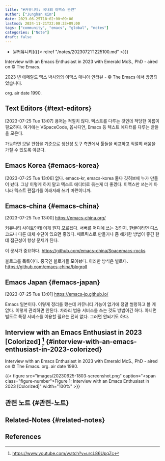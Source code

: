 ```yaml
---
title: "#커뮤니티: 국내외 이맥스 관련"
author: ["Junghan Kim"]
date: 2023-06-25T18:02:00+09:00
lastmod: 2024-11-21T22:00:33+09:00
tags: ["community", "emacs", "global", "notes"]
categories: ["Note"]
draft: false
---
```


-   [#커뮤니티]({{< relref "/notes/20230721T225100.md" >}})

Interview with an Emacs Enthusiast in 2023 with Emerald McS., PhD - aired on © The Emacs.

2023 년 에메랄드 맥스 박사와의 이맥스 매니아 인터뷰 - © The Emacs 에서 방영되었습니다.

org. air date 1990.


## Text Editors {#text-editors}

<span class="timestamp-wrapper"><span class="timestamp">[2023-07-25 Tue 13:07]</span></span> 용어는 적절치 않다. 텍스트를 다루는 것인데 적당한 이름이 필요하다. 여기에는 VSpaceCode, 옵시디언, Emacs 등 텍스트 에디터를 다루는 글들을 모은다.

가능하면 모달 편집을 기준으로 생산성 도구 측면에서 툴들을 비교하고 적절히 배움을 가질 수 있도록 이끈다.


## Emacs Korea {#emacs-korea}

<span class="timestamp-wrapper"><span class="timestamp">[2023-07-25 Tue 13:06] </span></span> 없다. emacs-kr, emacs-korea 둘다 깃허브에 누가 만들어 놨다. 그냥 이렇게 하지 말고 텍스트 에디터로 묶는게 더 좋겠다. 이맥스만 쓰는게 아니라 텍스트 편집기를 이래저래 쓰기 마련이니까.


## Emacs-china {#emacs-china}

<span class="timestamp-wrapper"><span class="timestamp">[2023-07-25 Tue 13:00]</span></span> <https://emacs-china.org/>

커뮤니티 사이트인데 이게 뭔지 모르겠다. 서버를 어디에 쓰는 것인지. 한글이라면 디스코드나 다른 대체 수단이 있으면 좋겠다. 매트릭스로 만들거나 좀 해키한 방법이 좋긴 한데 접근성이 항상 문제가 된다.

이 문서가 중요하다. <https://github.com/emacs-china/Spacemacs-rocks>

블로그롤 목록이다. 중국인 블로거들 모아놨다. 이러한 방식은 별로다. <https://github.com/emacs-china/blogroll>


## Emacs Japan {#emacs-japan}

<span class="timestamp-wrapper"><span class="timestamp">[2023-07-25 Tue 13:01]</span></span> <https://emacs-jp.github.io/>

Emacs 일본이다. 이렇게 정리를 했는데 커뮤니티 기능이 없기에 정말 썰렁하고 볼 게 없다. 이렇게 관리하면 안된다. 차라리 범용 서비스를 쓰는 것도 방법이긴 하다. 아니면 별도로 특정 서비스를 이용할 필요는 전혀 없다. 그러면 안되기도 하다.


## Interview with an Emacs Enthusiast in 2023 [Colorized] [^fn:1] {#interview-with-an-emacs-enthusiast-in-2023-colorized}

Interview with an Emacs Enthusiast in 2023 with Emerald McS., PhD - aired on © The Emacs. org. air date 1990.

{{< figure src="images/20230625-1803-screenshot.png" caption="<span class=\"figure-number\">Figure 1: </span>Interview with an Emacs Enthusiast in 2023 [Colorized]" width="100%" >}}


## 관련 노트 {#관련-노트}


## Related-Notes {#related-notes}

## References

<style>.csl-entry{text-indent: -1.5em; margin-left: 1.5em;}</style><div class="csl-bib-body">
</div>

[^fn:1]: <https://www.youtube.com/watch?v=urcL86UpqZc>
